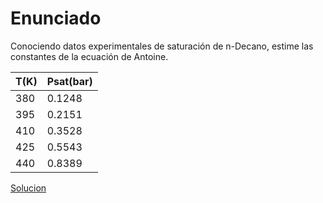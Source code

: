 # Enunciado

Conociendo datos experimentales de saturación de n-Decano, estime las constantes de la ecuación de Antoine. 

T(K) | Psat(bar)
----|-------
380	| 0.1248
395	| 0.2151
410	| 0.3528
425	| 0.5543
440	| 0.8389

[Solucion](../py/T01_agl_coef_Antoine.ipynb)